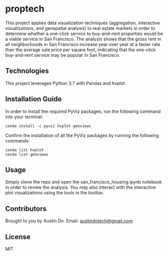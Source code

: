 # proptech

This project applies data visualization techniques (aggregation, interactive visualizations, and geospatial analysis) to real estate markets in order to determine whether a one-click service to buy-and-rent properties would be a viable service in San Francisco. The analysis shows that the gross rent in all neighborhoods in San Francisco increase year over year at a faster rate than the average sale price per square foot, indicating that the one-click buy-and-rent service may be popular in San Francisco.

## Technologies

This project leverages Python 3.7 with Pandas and hvplot.

## Installation Guide

In order to install the required PyViz packages, run the following command into your terminal:

```
conda install -c pyviz hvplot geoviews
```

Confirm the installation of all the PyViz packages by running the following commands:

```
conda list hvplot
conda list geoviews
```

## Usage

Simply clone the repo and open the san_francisco_housing.ipynb notebook in order to review the analysis. You may also interact with the interactive plot visualizations using the tools in the toolbar.

## Contributors

Brought to you by Austin Do. Email: austindotech@gmail.com

## License

MIT
